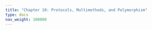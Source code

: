 ```yaml
---
title: "Chapter 10: Protocols, Multimethods, and Polymorphism"
type: docs
nav_weight: 100000
---
```

